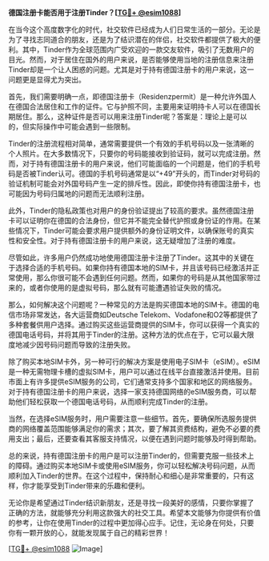 **德国注册卡能否用于注册Tinder？[[TG💪+ @esim1088](https://t.me/s/esim1088)]**

在当今这个高度数字化的时代，社交软件已经成为人们日常生活的一部分。无论是为了寻找志同道合的朋友，还是为了结识潜在的伴侣，社交软件都提供了极大的便利。其中，Tinder作为全球范围内广受欢迎的一款交友软件，吸引了无数用户的目光。然而，对于居住在国外的用户来说，是否能够使用当地的注册信息来注册Tinder却是一个让人困惑的问题。尤其是对于持有德国注册卡的用户来说，这一问题更是显得尤为突出。

首先，我们需要明确一点，即德国注册卡（Residenzpermit）是一种允许外国人在德国合法居住和工作的证件。它与护照不同，主要用来证明持卡人可以在德国长期居住。那么，这种证件是否可以用来注册Tinder呢？答案是：理论上是可以的，但实际操作中可能会遇到一些限制。

Tinder的注册流程相对简单，通常需要提供一个有效的手机号码以及一张清晰的个人照片。在大多数情况下，只要你的号码能接收到验证码，就可以完成注册。然而，对于持有德国注册卡的用户来说，他们可能面临的一个问题是，他们的手机号码是否被Tinder认可。德国的手机号码通常是以“+49”开头的，而Tinder对号码的验证机制可能会对外国号码产生一定的排斥性。因此，即使你持有德国注册卡，也可能因为号码归属地的问题而无法顺利注册。

此外，Tinder的隐私政策也对用户的身份验证提出了较高的要求。虽然德国注册卡可以证明你在德国的合法身份，但它并不能完全替代护照或身份证的作用。在某些情况下，Tinder可能会要求用户提供额外的身份证明文件，以确保账号的真实性和安全性。对于持有德国注册卡的用户来说，这无疑增加了注册的难度。

尽管如此，许多用户仍然成功地使用德国注册卡注册了Tinder。这其中的关键在于选择合适的手机号码。如果你持有德国本地的SIM卡，并且该号码已经激活并正常使用，那么你很可能不会遇到任何问题。然而，如果你的号码是从其他国家带过来的，或者你使用的是虚拟号码，那么就有可能遭遇验证失败的情况。

那么，如何解决这个问题呢？一种常见的方法是购买德国本地的SIM卡。德国的电信市场非常发达，各大运营商如Deutsche Telekom、Vodafone和O2等都提供了多种套餐供用户选择。通过购买这些运营商提供的SIM卡，你可以获得一个真实的德国电话号码，并将其用于Tinder的注册。这种方法的优点在于，它可以最大限度地减少因号码问题而导致的注册失败。

除了购买本地SIM卡外，另一种可行的解决方案是使用电子SIM卡（eSIM）。eSIM是一种无需物理卡槽的虚拟SIM卡，用户可以通过在线平台直接激活并使用。目前市面上有许多提供eSIM服务的公司，它们通常支持多个国家和地区的网络服务。对于持有德国注册卡的用户来说，选择一家支持德国网络的eSIM服务商，可以帮助他们轻松获取一个德国电话号码，从而顺利完成Tinder的注册。

当然，在选择eSIM服务时，用户需要注意一些细节。首先，要确保所选服务提供商的网络覆盖范围能够满足你的需求；其次，要了解其资费结构，避免不必要的费用支出；最后，还要查看其客服支持情况，以便在遇到问题时能够及时得到帮助。

总的来说，持有德国注册卡的用户是可以注册Tinder的，但需要克服一些技术上的障碍。通过购买本地SIM卡或使用eSIM服务，你可以轻松解决号码问题，从而顺利加入Tinder的世界。在这个过程中，保持耐心和细心是非常重要的，只有这样，你才能享受到Tinder带来的乐趣和便利。

无论你是希望通过Tinder结识新朋友，还是寻找一段美好的感情，只要你掌握了正确的方法，就能够充分利用这款强大的社交工具。希望本文能够为你提供有价值的参考，让你在使用Tinder的过程中更加得心应手。记住，无论身在何处，只要你有一颗开放的心，就能发现属于自己的精彩世界！

[[TG💪+ @esim1088](https://t.me/s/esim1088) ![Image](https://i.postimg.cc/4NQfJmqS/Snipaste-2025-05-13-00-14-12.png)]